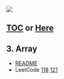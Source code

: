 ![](https://www.packtpub.com/media/catalog/product/cache/bf3310292d6e1b4ca15aeea773aca35e/b/0/b09377_cover.png)
## [TOC](https://www.packtpub.com/web-development/learning-javascript-data-structures-and-algorithms-third-edition?utm_source=github&utm_medium=repository&utm_campaign=9781788623872#tab-label-table.of.contents) or [Here](https://javascript-ds-algorithms-book.firebaseapp.com/)

## 3. Array

- [README](./docs/README.md)  
- LeetCode [118](./src/118_Pascal_Triangle.js) [121](./src/121_Best_Time_to_Buy_and_Sell_Stock.js)
